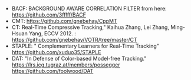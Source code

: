 * BACF: BACKGROUND AWARE CORRELATION FILTER from here: https://github.com/3fffff/BACF
* CMT: https://github.com/gnebehay/CppMT
* CT: Real-Time Compressive Tracking," Kaihua Zhang, Lei Zhang, Ming-Hsuan Yang, ECCV 2012. : https://github.com/gnebehay/VOTR/tree/master/CT
* STAPLE: " Complementary Learners for Real-Time Tracking" https://github.com/xuduo35/STAPLE
* DAT: "In Defense of Color-based Model-free Tracking."  https://lrs.icg.tugraz.at/members/possegger https://github.com/foolwood/DAT
